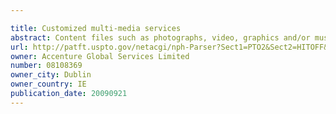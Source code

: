 ```yaml
---

title: Customized multi-media services
abstract: Content files such as photographs, video, graphics and/or music are indexed to identify subjects captured in them. Indexed content files are scanned to identify content files that match certain criteria. Content files that satisfy the selection criteria are directed to appropriate output devices for display such that related files are presented in a fashion by which a theme or message is conveyed.
url: http://patft.uspto.gov/netacgi/nph-Parser?Sect1=PTO2&Sect2=HITOFF&p=1&u=%2Fnetahtml%2FPTO%2Fsearch-adv.htm&r=1&f=G&l=50&d=PALL&S1=08108369&OS=08108369&RS=08108369
owner: Accenture Global Services Limited
number: 08108369
owner_city: Dublin
owner_country: IE
publication_date: 20090921
---
```

